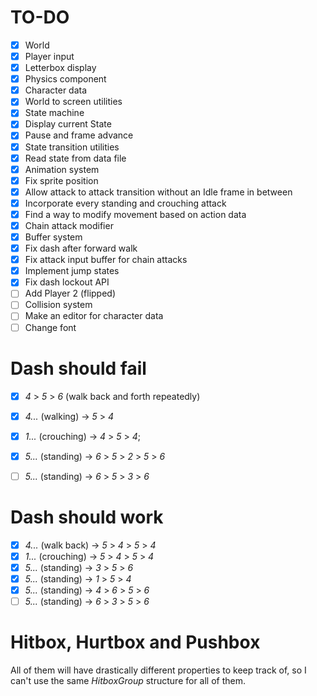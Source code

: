 # TO-DO

- [x] World
- [x] Player input
- [x] Letterbox display
- [x] Physics component
- [x] Character data
- [x] World to screen utilities
- [x] State machine
- [x] Display current State
- [x] Pause and frame advance
- [x] State transition utilities
- [x] Read state from data file
- [x] Animation system
- [x] Fix sprite position
- [x] Allow attack to attack transition without an Idle frame in between
- [x] Incorporate every standing and crouching attack
- [x] Find a way to modify movement based on action data
- [x] Chain attack modifier
- [x] Buffer system
- [x] Fix dash after forward walk
- [x] Fix attack input buffer for chain attacks
- [x] Implement jump states
- [x] Fix dash lockout API
- [ ] Add Player 2 (flipped)
- [ ] Collision system
- [ ] Make an editor for character data
- [ ] Change font

# Dash should fail
- [x] *4* > *5* > *6* (walk back and forth repeatedly)
- [x] *4...* (walking) ->  *5* > *4*
- [x] *1...* (crouching) ->  *4* > *5* > *4*;
- [x] *5...* (standing) -> *6* > *5* > *2* > *5* > *6*
- [ ] *5...* (standing) -> *6* > *5* > *3* > *6*


# Dash should work
- [x] *4...* (walk back) ->  *5* > *4* > *5* > *4*
- [x] *1...* (crouching) ->  *5* > *4* > *5* > *4*
- [x] *5...* (standing) -> *3* > *5* > *6*
- [x] *5...* (standing) -> *1* > *5* > *4*
- [x] *5...* (standing) -> *4* > *6* > *5* > *6*
- [ ] *5...* (standing) -> *6* > *3* > *5* > *6*

# Hitbox, Hurtbox and Pushbox

All of them will have drastically different properties to keep track of, so I can't
use the same *HitboxGroup* structure for all of them.

